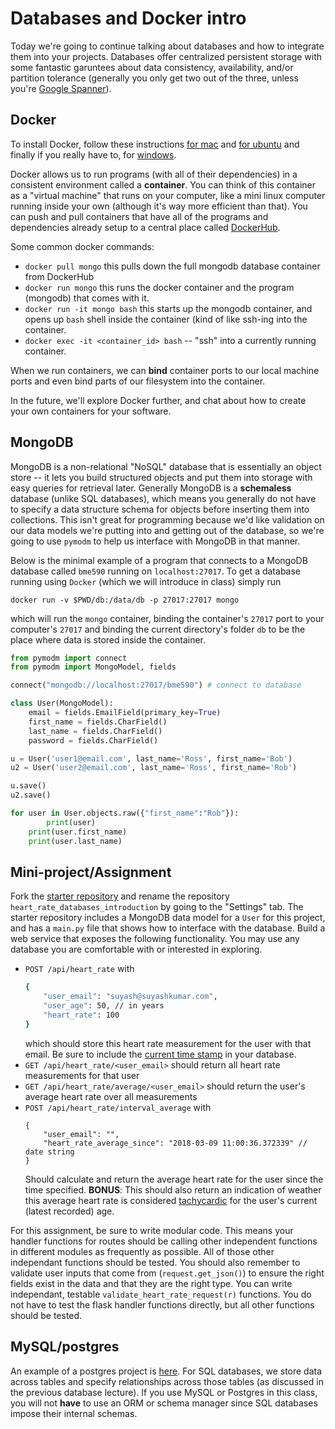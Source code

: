 # Databases and Docker intro

Today we're going to continue talking about databases and how to integrate them into your projects. Databases offer centralized persistent storage with some fantastic garuntees about data consistency, availability, and/or partition tolerance (generally you only get two out of the three, unless you're [Google Spanner](https://cloud.google.com/spanner/?utm_source=google&utm_medium=cpc&utm_campaign=na-US-all-en-dr-bkws-all-all-trial-e-dr-1003905&utm_content=text-ad-none-any-DEV_c-CRE_201438283354-ADGP_Hybrid%20%7C%20AW%20SEM%20%7C%20BKWS%20%7C%20Multi%20~%20Google%20Spanner-KWID_43700021846306996-kwd-343702663564&utm_term=KW_google%20spanner-ST_google%20spanner&gclid=EAIaIQobChMIjdL358Lf2QIVQUOGCh3zAQVtEAAYASAAEgJEQPD_BwE&dclid=CI3U6ujC39kCFQtmwQodrQMLNw)). 

## Docker
To install Docker, follow these instructions [for mac](https://docs.docker.com/docker-for-mac/install/) and [for ubuntu](https://docs.docker.com/install/linux/docker-ce/ubuntu/) and finally if you really have to, for [windows](https://docs.docker.com/docker-for-windows/install/).

Docker allows us to run programs (with all of their dependencies) in a consistent environment called a __container__. You can think of this container as a "virtual machine" that runs on your computer, like a mini linux computer running inside your own (although it's way more efficient than that). You can push and pull containers that have all of the programs and dependencies already setup to a central place called [DockerHub](https://hub.docker.com/). 

Some common docker commands:
* `docker pull mongo` this pulls down the full mongodb database container from DockerHub
* `docker run mongo` this runs the docker container and the program (mongodb) that comes with it.
* `docker run -it mongo bash` this starts up the mongodb container, and opens up `bash` shell inside the container (kind of like ssh-ing into the container.
* `docker exec -it <container_id> bash` -- "ssh" into a currently running container. 

When we run containers, we can __bind__ container ports to our local machine ports and even bind parts of our filesystem into the container. 

In the future, we'll explore Docker further, and chat about how to create your own containers for your software.

## MongoDB
MongoDB is a non-relational "NoSQL" database that is essentially an object store -- it lets you build structured objects and put them into storage with easy queries for retrieval later. Generally MongoDB is a __schemaless__ database (unlike SQL databases), which means you generally do not have to specify a data structure schema for objects before inserting them into collections. This isn't great for programming because we'd like validation on our data models we're putting into and getting out of the database, so we're going to use `pymodm` to help us interface with MongoDB in that manner. 

Below is the minimal example of a program that connects to a MongoDB database called `bme590` running on `localhost:27017`. To get a database running using `Docker` (which we will introduce in class) simply run 

```
docker run -v $PWD/db:/data/db -p 27017:27017 mongo
```
which will run the `mongo` container, binding the container's `27017` port to your computer's `27017` and binding the current directory's folder `db` to be the place where data is stored inside the container. 
```py
from pymodm import connect
from pymodm import MongoModel, fields

connect("mongodb://localhost:27017/bme590") # connect to database

class User(MongoModel):
    email = fields.EmailField(primary_key=True)
    first_name = fields.CharField()
    last_name = fields.CharField()
    password = fields.CharField()

u = User('user1@email.com', last_name='Ross', first_name='Bob')
u2 = User('user2@email.com', last_name='Ross', first_name='Rob')

u.save()
u2.save()

for user in User.objects.raw({"first_name":"Rob"}):
        print(user)
	print(user.first_name)
	print(user.last_name)
```

## Mini-project/Assignment
Fork the [starter repository](https://github.com/suyashkumar/heart_rate_databases_starter) and rename the repository `heart_rate_databases_introduction` by going to the "Settings" tab. The starter repository includes a MongoDB data model for a `User` for this project, and has a `main.py` file that shows how to interface with the database. Build a web service that exposes the following functionality. You may use any database you are comfortable with or interested in exploring. 

* `POST /api/heart_rate` with
  ```sh
  {
      "user_email": "suyash@suyashkumar.com",
      "user_age": 50, // in years
      "heart_rate": 100
  }
  ```
  which should store this heart rate measurement for the user with that email. Be sure to include the [current time stamp](https://stackoverflow.com/questions/415511/how-to-get-current-time-in-python) in your database. 
* `GET /api/heart_rate/<user_email>` should return all heart rate measurements for that user
* `GET /api/heart_rate/average/<user_email>` should return the user's average heart rate over all measurements
* `POST /api/heart_rate/interval_average` with 
  ```
  {
      "user_email": "",
      "heart_rate_average_since": "2018-03-09 11:00:36.372339" // date string
  }
  ```
  Should calculate and return the average heart rate for the user since the time specified. 
  __BONUS__: This should also return an indication of weather this average heart rate is considered [tachycardic](https://en.wikipedia.org/wiki/Tachycardia) for the user's current (latest recorded) age.
  
For this assignment, be sure to write modular code. This means your handler functions for routes should be calling other independent functions in different modules as frequently as possible. All of those other independant functions should be tested. You should also remember to validate user inputs that come from (`request.get_json()`) to ensure the right fields exist in the data and that they are the right type. You can write independant, testable `validate_heart_rate_request(r)` functions. You do not have to test the flask handler functions directly, but all other functions should be tested.  

## MySQL/postgres
An example of a postgres project is [here](../intro_web_services/class_roster_server). For SQL databases, we store data across tables and specify relationships across those tables (as discussed in the previous database lecture). If you use MySQL or Postgres in this class, you will not __have__ to use an ORM or schema manager since SQL databases impose their internal schemas. 


